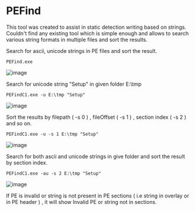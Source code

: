 # PEFind
This tool was created to assist in static detection writing based on strings. Couldn't find any existing tool which is simple enough and allows to search various string formats in multiple files and sort the results.

Search for ascii, unicode strings in PE files and sort the result.
```
PEFind.exe
```
![image](https://user-images.githubusercontent.com/19687913/184084245-4186f63a-9f84-411e-a47b-cf7743b93506.png)

Search for unicode string "Setup" in given folder E:\tmp
```
PEFindC1.exe -u E:\tmp "Setup"
```
![image](https://user-images.githubusercontent.com/19687913/184084967-5b05911c-cb51-4af7-9255-06e73498ce26.png)

Sort the results by filepath ( -s 0 ) , fileOffset ( -s 1 ) , section index ( -s 2 ) and so on.
```
PEFindC1.exe -u -s 1 E:\tmp "Setup"
```
![image](https://user-images.githubusercontent.com/19687913/184094814-542d1f98-fc14-4934-bc96-5ba37941cdd9.png)

Search for both ascii and unicode strings in give folder and sort the result by section index.
```
PEFindC1.exe -au -s 2 E:\tmp "Setup"
```
![image](https://user-images.githubusercontent.com/19687913/184095029-a08f6562-3417-40d5-91aa-ffb9758eefa0.png)

If PE is invalid or string is not present in PE sections ( i.e string in overlay or in PE header ) , it will show Invalid PE or string not in sections.

